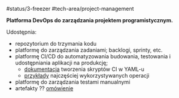 #status/3-freezer
#tech-area/project-management


**Platforma DevOps do zarządzania projektem programistycznym.**

Udostępnia:
- repozytorium do trzymania kodu
- platformę do zarządzania zadaniami; backlogi, sprinty, etc.
- platformę CI/CD do automatyzowania budowania, testowania i udostępniania aplikacji na produkcję; 
	- [dokumentacja](https://learn.microsoft.com/en-us/azure/devops/pipelines/yaml-schema/?view=azure-pipelines) tworzenia skryptów CI w YAML-u
	- [przykłady](https://learn.microsoft.com/pl-pl/azure/devops/pipelines/ecosystems/android?view=azure-devops) najczęściej wykorzystywanych operacji 
- platformę do zarządzania testami manualnymi
- artefakty ?? [omówienie](https://learn.microsoft.com/en-us/azure/devops/artifacts/start-using-azure-artifacts?view=azure-devops&tabs=nuget)